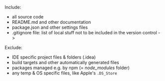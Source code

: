 Include:

- all source code
- README.md and other documentation
- package.json and other settings files
- .gitignore file: list of local stuff not to be included in the version control ->
       
Exclude:

- IDE specific project files & folders (.idea)
- build targets and other automatically generated files
- packages managed e.g. by npm (= _node_modules_ folder) 
- any temp & OS specific files, like Apple's `.DS_Store` 